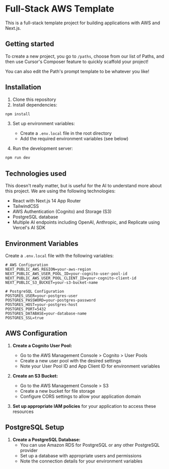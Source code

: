 # Full-Stack AWS Template

This is a full-stack template project for building applications with AWS and Next.js.

## Getting started
To create a new project, you go to `/paths`, choose from our list of Paths, and then use Cursor's Composer feature to quickly scaffold your project!

You can also edit the Path's prompt template to be whatever you like!

## Installation

1. Clone this repository
2. Install dependencies:
```bash
npm install
```

3. Set up environment variables:
   - Create a `.env.local` file in the root directory
   - Add the required environment variables (see below)

4. Run the development server:
```bash
npm run dev
```

## Technologies used
This doesn't really matter, but is useful for the AI to understand more about this project. We are using the following technologies:
- React with Next.js 14 App Router
- TailwindCSS
- AWS Authentication (Cognito) and Storage (S3)
- PostgreSQL database
- Multiple AI endpoints including OpenAI, Anthropic, and Replicate using Vercel's AI SDK

## Environment Variables

Create a `.env.local` file with the following variables:

```
# AWS Configuration
NEXT_PUBLIC_AWS_REGION=your-aws-region
NEXT_PUBLIC_AWS_USER_POOL_ID=your-cognito-user-pool-id
NEXT_PUBLIC_AWS_USER_POOL_CLIENT_ID=your-cognito-client-id
NEXT_PUBLIC_S3_BUCKET=your-s3-bucket-name

# PostgreSQL Configuration
POSTGRES_USER=your-postgres-user
POSTGRES_PASSWORD=your-postgres-password
POSTGRES_HOST=your-postgres-host
POSTGRES_PORT=5432
POSTGRES_DATABASE=your-database-name
POSTGRES_SSL=true
```

## AWS Configuration

1. **Create a Cognito User Pool:**
   - Go to the AWS Management Console > Cognito > User Pools
   - Create a new user pool with the desired settings
   - Note your User Pool ID and App Client ID for environment variables

2. **Create an S3 Bucket:**
   - Go to the AWS Management Console > S3
   - Create a new bucket for file storage
   - Configure CORS settings to allow your application domain

3. **Set up appropriate IAM policies** for your application to access these resources

## PostgreSQL Setup

1. **Create a PostgreSQL Database:**
   - You can use Amazon RDS for PostgreSQL or any other PostgreSQL provider
   - Set up a database with appropriate users and permissions
   - Note the connection details for your environment variables